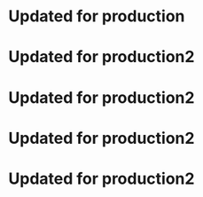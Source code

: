 # Updated for production
# Updated for production2 
# Updated for production2 
# Updated for production2 
# Updated for production2 

